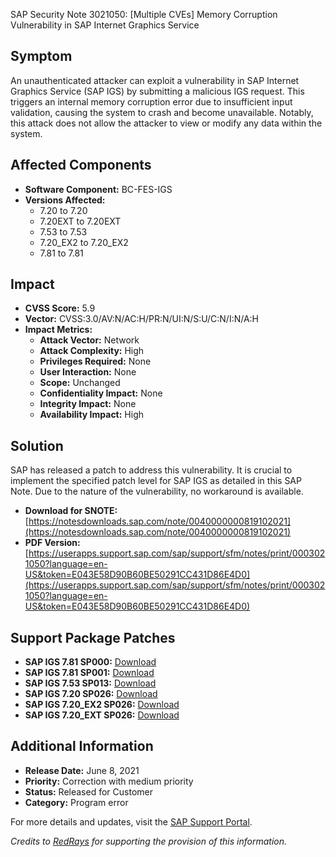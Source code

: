SAP Security Note 3021050: [Multiple CVEs] Memory Corruption Vulnerability in SAP Internet Graphics Service

## Symptom
An unauthenticated attacker can exploit a vulnerability in SAP Internet Graphics Service (SAP IGS) by submitting a malicious IGS request. This triggers an internal memory corruption error due to insufficient input validation, causing the system to crash and become unavailable. Notably, this attack does not allow the attacker to view or modify any data within the system.

## Affected Components
- **Software Component:** BC-FES-IGS
- **Versions Affected:**
  - 7.20 to 7.20
  - 7.20EXT to 7.20EXT
  - 7.53 to 7.53
  - 7.20_EX2 to 7.20_EX2
  - 7.81 to 7.81

## Impact
- **CVSS Score:** 5.9
- **Vector:** CVSS:3.0/AV:N/AC:H/PR:N/UI:N/S:U/C:N/I:N/A:H
- **Impact Metrics:**
  - **Attack Vector:** Network
  - **Attack Complexity:** High
  - **Privileges Required:** None
  - **User Interaction:** None
  - **Scope:** Unchanged
  - **Confidentiality Impact:** None
  - **Integrity Impact:** None
  - **Availability Impact:** High

## Solution
SAP has released a patch to address this vulnerability. It is crucial to implement the specified patch level for SAP IGS as detailed in this SAP Note. Due to the nature of the vulnerability, no workaround is available.

- **Download for SNOTE:** [https://notesdownloads.sap.com/note/0040000000819102021](https://notesdownloads.sap.com/note/0040000000819102021)
- **PDF Version:** [https://userapps.support.sap.com/sap/support/sfm/notes/print/0003021050?language=en-US&token=E043E58D90B60BE50291CC431D86E4D0](https://userapps.support.sap.com/sap/support/sfm/notes/print/0003021050?language=en-US&token=E043E58D90B60BE50291CC431D86E4D0)

## Support Package Patches
- **SAP IGS 7.81 SP000:** [Download](https://me.sap.com/softwarecenter/template/products/_APP=00200682500000001943&_EVENT=DISPHIER&HEADER=Y&FUNCTIONBAR=N&EVENT=TREE&NE=NAVIGATE&ENR=73555000100200013220&V=MAINT)
- **SAP IGS 7.81 SP001:** [Download](https://me.sap.com/softwarecenter/template/products/_APP=00200682500000001943&_EVENT=DISPHIER&HEADER=Y&FUNCTIONBAR=N&EVENT=TREE&NE=NAVIGATE&ENR=73555000100200013220&V=MAINT)
- **SAP IGS 7.53 SP013:** [Download](https://me.sap.com/softwarecenter/template/products/_APP=00200682500000001943&_EVENT=DISPHIER&HEADER=Y&FUNCTIONBAR=N&EVENT=TREE&NE=NAVIGATE&ENR=73554900100200007401&V=MAINT)
- **SAP IGS 7.20 SP026:** [Download](https://me.sap.com/softwarecenter/template/products/_APP=00200682500000001943&_EVENT=DISPHIER&HEADER=Y&FUNCTIONBAR=N&EVENT=TREE&NE=NAVIGATE&ENR=01200615320200014908&V=MAINT)
- **SAP IGS 7.20_EX2 SP026:** [Download](https://me.sap.com/softwarecenter/template/products/_APP=00200682500000001943&_EVENT=DISPHIER&HEADER=Y&FUNCTIONBAR=N&EVENT=TREE&NE=NAVIGATE&ENR=73554900100200012626&V=MAINT)
- **SAP IGS 7.20_EXT SP026:** [Download](https://me.sap.com/softwarecenter/template/products/_APP=00200682500000001943&_EVENT=DISPHIER&HEADER=Y&FUNCTIONBAR=N&EVENT=TREE&NE=NAVIGATE&ENR=01200615320200018925&V=MAINT)

## Additional Information
- **Release Date:** June 8, 2021
- **Priority:** Correction with medium priority
- **Status:** Released for Customer
- **Category:** Program error

For more details and updates, visit the [SAP Support Portal](https://me.sap.com/).

*Credits to [RedRays](https://redrays.io) for supporting the provision of this information.*